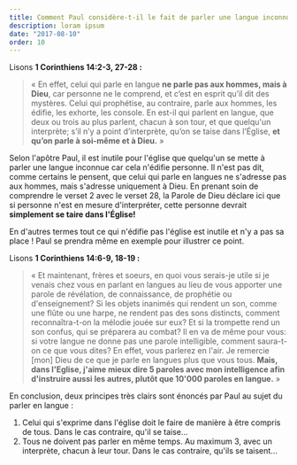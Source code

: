 ```yaml
---
title: Comment Paul considère-t-il le fait de parler une langue inconnue et incompréhensible dans l'église ?
description: loram ipsum
date: "2017-08-10"
order: 10
---
```


Lisons **1 Corinthiens 14:2‭-‬3‭, ‬27-28 :**

> « En effet, celui qui parle en langue **ne parle pas aux hommes, mais à Dieu**, car personne ne le comprend, et c’est en esprit qu’il dit des mystères. Celui qui prophétise, au contraire, parle aux hommes, les édifie, les exhorte, les console. En est-il qui parlent en langue, que deux ou trois au plus parlent, chacun à son tour, et que quelqu'un interprète; s’il n’y a point d’interprète, qu’on se taise dans l’Église, **et qu’on parle à soi-même et à Dieu.** »

Selon l'apôtre Paul, il est inutile pour l'église que quelqu'un se mette à parler une langue inconnue car cela n'édifie personne. Il n'est pas dit, comme certains le pensent, que celui qui parle en langues ne s'adresse pas aux hommes, mais s'adresse uniquement à Dieu. En prenant soin de comprendre le verset 2 avec le verset 28, la Parole de Dieu déclare ici que si personne n'est en mesure d'interpréter, cette personne devrait **simplement se taire dans l'Église!** 

En d'autres termes tout ce qui n'édifie pas l'église est inutile et n'y a pas sa place ! Paul se prendra même en exemple pour illustrer ce point. 

Lisons **1 Corinthiens 14:6‭-‬9, ‬18‭-‬19 :**

> « Et maintenant, frères et soeurs, en quoi vous serais-je utile si je venais chez vous en parlant en langues au lieu de vous apporter une parole de révélation, de connaissance, de prophétie ou d'enseignement? Si les objets inanimés qui rendent un son, comme une flûte ou une harpe, ne rendent pas des sons distincts, comment reconnaîtra-t-on la mélodie jouée sur eux? Et si la trompette rend un son confus, qui se préparera au combat? Il en va de même pour vous: si votre langue ne donne pas une parole intelligible, comment saura-t-on ce que vous dites? En effet, vous parlerez en l'air. Je remercie [mon] Dieu de ce que je parle en langues plus que vous tous. **Mais, dans l'Eglise, j'aime mieux dire 5 paroles avec mon intelligence afin d'instruire aussi les autres, plutôt que 10'000 paroles en langue.** »

En conclusion, deux principes très clairs sont énoncés par Paul au sujet du parler en langue :

1. Celui qui s'exprime dans l'église doit le faire de manière à être compris de tous. Dans le cas contraire, qu'il se taise... 
2. Tous ne doivent pas parler en même temps. Au maximum 3, avec un interprète, chacun à leur tour. Dans le cas contraire, qu'ils se taisent...